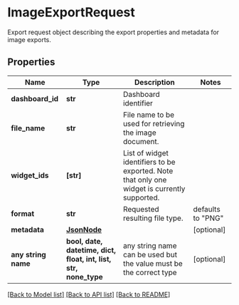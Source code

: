 # ImageExportRequest

Export request object describing the export properties and metadata for image exports.

## Properties
Name | Type | Description | Notes
------------ | ------------- | ------------- | -------------
**dashboard_id** | **str** | Dashboard identifier | 
**file_name** | **str** | File name to be used for retrieving the image document. | 
**widget_ids** | **[str]** | List of widget identifiers to be exported. Note that only one widget is currently supported. | 
**format** | **str** | Requested resulting file type. | defaults to "PNG"
**metadata** | [**JsonNode**](JsonNode.md) |  | [optional] 
**any string name** | **bool, date, datetime, dict, float, int, list, str, none_type** | any string name can be used but the value must be the correct type | [optional]

[[Back to Model list]](../README.md#documentation-for-models) [[Back to API list]](../README.md#documentation-for-api-endpoints) [[Back to README]](../README.md)


